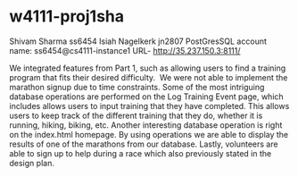 # w4111-proj1sha
Shivam Sharma ss6454
Isiah Nagelkerk jn2807
PostGresSQL account name: ss6454@cs4111-instance1
URL-  http://35.237.150.3:8111/


We integrated features from Part 1, such as allowing users to find a training program that fits their desired difficulty. 
We were not able to implement the marathon signup due to time constraints. 
Some of the most intriguing database operations are performed on the Log Training Event page, which includes allows users to input training that 
they have completed. This allows users to keep track of the different training that they do, whether it is running, hiking, biking, etc. 
Another interesting database operation is right on the index.html homepage. 
By using operations we are able to display the results of one of the marathons from our database. 
Lastly, volunteers are able to sign up to help during a race which also previously stated in the design plan. 
